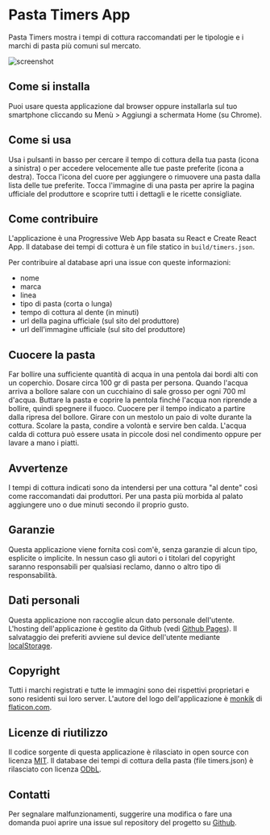 # Pasta Timers App

Pasta Timers mostra i tempi di cottura raccomandati per le tipologie e i marchi di pasta più comuni sul mercato.

![screenshot](https://repository-images.githubusercontent.com/214686946/4b0a8980-ed27-11e9-827f-88954c137291)

## Come si installa

Puoi usare questa applicazione dal browser oppure installarla sul tuo smartphone cliccando su Menù > Aggiungi a schermata Home (su Chrome).

## Come si usa

Usa i pulsanti in basso per cercare il tempo di cottura della tua pasta (icona a sinistra)
o per accedere velocemente alle tue paste preferite (icona a destra).
Tocca l'icona del cuore per aggiungere o rimuovere una pasta dalla lista delle tue preferite.
Tocca l'immagine di una pasta per aprire la pagina ufficiale del produttore e scoprire tutti i dettagli e le ricette consigliate.

## Come contribuire

L'applicazione è una Progressive Web App basata su React e Create React App.
Il database dei tempi di cottura è un file statico in `build/timers.json`.

Per contribuire al database apri una issue con queste informazioni:

* nome
* marca
* linea
* tipo di pasta (corta o lunga)
* tempo di cottura al dente (in minuti)
* url della pagina ufficiale (sul sito del produttore)
* url dell'immagine ufficiale (sul sito del produttore)

## Cuocere la pasta

Far bollire una sufficiente quantità di acqua in una pentola dai bordi alti con un coperchio.
Dosare circa 100 gr di pasta per persona.
Quando l'acqua arriva a bollore salare con un cucchiaino di sale grosso per ogni 700 ml d'acqua.
Buttare la pasta e coprire la pentola finché l'acqua non riprende a bollire, quindi spegnere il fuoco.
Cuocere per il tempo indicato a partire dalla ripresa del bollore.
Girare con un mestolo un paio di volte durante la cottura.
Scolare la pasta, condire a volontà e servire ben calda.
L'acqua calda di cottura può essere usata in piccole dosi nel condimento oppure per lavare a mano i piatti.

## Avvertenze

I tempi di cottura indicati sono da intendersi per una cottura "al dente" così come raccomandati dai produttori.
Per una pasta più morbida al palato aggiungere uno o due minuti secondo il proprio gusto.

## Garanzie

Questa applicazione viene fornita così com'è, senza garanzie di alcun tipo, esplicite o implicite.
In nessun caso gli autori o i titolari del copyright saranno responsabili per qualsiasi reclamo, danno o altro tipo di responsabilità.

## Dati personali

Questa applicazione non raccoglie alcun dato personale dell'utente.
L'hosting dell'applicazione è gestito da Github (vedi <a href="https://pages.github.com/" rel="noopener noreferrer" target="_blank">Github Pages</a>).
Il salvataggio dei preferiti avviene sul device dell'utente mediante <a href="https://developer.mozilla.org/en-US/docs/Web/API/Window/localStorage" rel="noopener noreferrer" target="_blank">localStorage</a>.

## Copyright

Tutti i marchi registrati e tutte le immagini sono dei rispettivi proprietari e sono residenti sui loro server.
L'autore del logo dell'applicazione è <a href="https://www.flaticon.com/authors/monkik" title="monkik">monkik</a> di <a href="https://www.flaticon.com/" title="Flaticon">flaticon.com</a>.

## Licenze di riutilizzo

Il codice sorgente di questa applicazione è rilasciato in open source con licenza <a href="https://tldrlegal.com/license/mit-license" rel="noopener noreferrer" target="_blank">MIT</a>.
Il database dei tempi di cottura della pasta (file timers.json) è rilasciato con licenza <a href="https://tldrlegal.com/license/odc-open-database-license-(odbl)" rel="noopener noreferrer" target="_blank">ODbL</a>.

## Contatti

Per segnalare malfunzionamenti, suggerire una modifica o fare una domanda puoi aprire una issue sul repository del progetto su <a href="https://github.com/jenkin/pasta-timers-app/issues" rel="noopener noreferrer" target="_blank">Github</a>.

